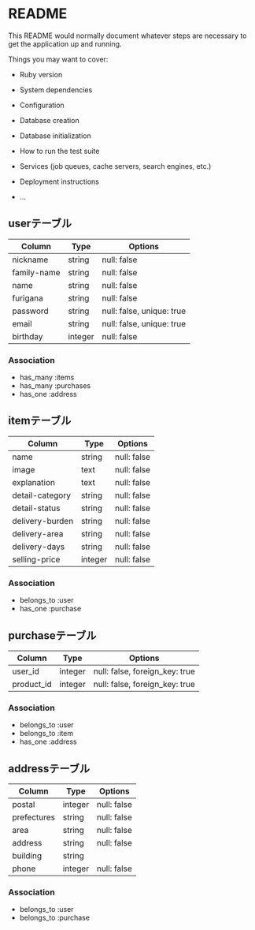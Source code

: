 # README

This README would normally document whatever steps are necessary to get the
application up and running.

Things you may want to cover:

* Ruby version

* System dependencies

* Configuration

* Database creation

* Database initialization

* How to run the test suite

* Services (job queues, cache servers, search engines, etc.)

* Deployment instructions

* ...

## userテーブル

|Column|Type|Options|
|------|----|-------|
|nickname|string|null: false|
|family-name|string|null: false|
|name|string|null: false|
|furigana|string|null: false|
|password|string|null: false, unique: true|
|email|string|null: false, unique: true|
|birthday|integer|null: false|


### Association
- has_many :items
- has_many :purchases
- has_one :address

## itemテーブル

|Column|Type|Options|
|------|----|-------|
|name|string|null: false|
|image|text|null: false|
|explanation|text|null: false|
|detail-category|string|null: false|
|detail-status|string|null: false|
|delivery-burden|string|null: false|
|delivery-area|string|null: false|
|delivery-days|string|null: false|
|selling-price|integer|null: false|

### Association
- belongs_to :user
- has_one :purchase

## purchaseテーブル

|Column|Type|Options|
|------|----|-------|
|user_id|integer|null: false, foreign_key: true|
|product_id|integer|null: false, foreign_key: true|

### Association
- belongs_to :user
- belongs_to :item
- has_one :address

## addressテーブル

|Column|Type|Options|
|------|----|-------|
|postal|integer|null: false|
|prefectures|string|null: false|
|area|string|null: false|
|address|string|null: false|
|building|string||
|phone|integer|null: false|

### Association
- belongs_to :user
- belongs_to :purchase